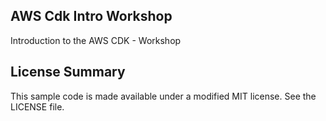 ## AWS Cdk Intro Workshop

Introduction to the AWS CDK - Workshop

## License Summary

This sample code is made available under a modified MIT license. See the LICENSE file.
